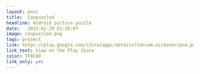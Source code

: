 ```yaml
---
layout: post
title:  Conpuzzled
headline: Android picture puzzle
date:   2013-01-29 01:38:07
image: conpuzzled.png
tags: project
link: https://play.google.com/store/apps/details?id=com.nickaversano.puzzle
link_text: View on the Play Store
color: 7F8C8D
link_only: yes
---
```

